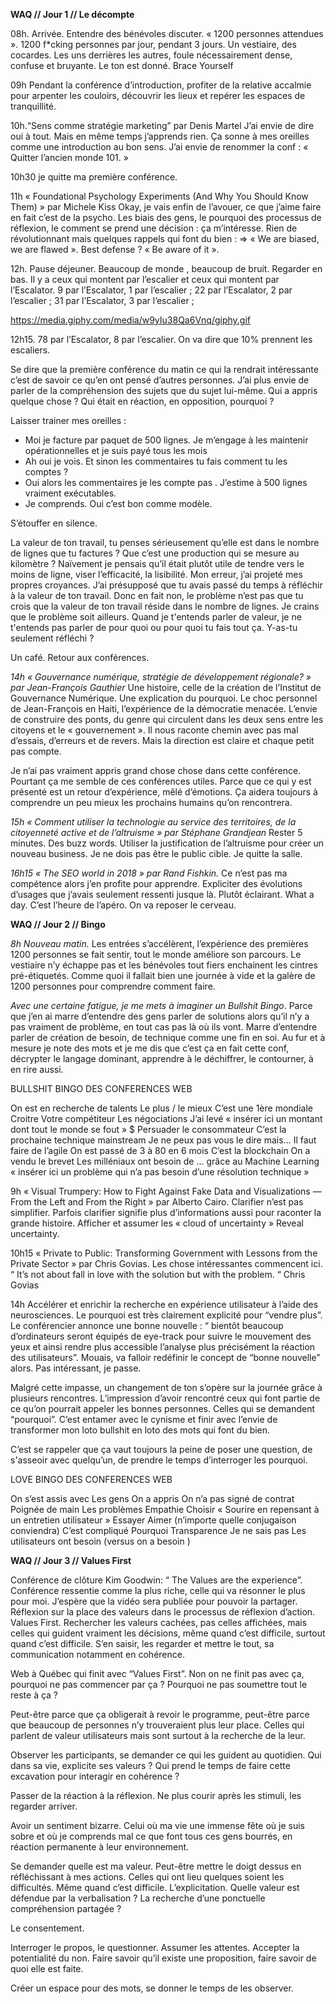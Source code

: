 
**WAQ // Jour 1 // Le décompte**

08h. Arrivée. Entendre des bénévoles discuter. « 1200 personnes attendues ». 1200 f*cking personnes par jour, pendant 3 jours. Un vestiaire, des cocardes. Les uns derrières les autres, foule nécessairement dense, confuse et bruyante. Le ton est donné. Brace Yourself

09h Pendant la conférence d’introduction, profiter de la relative accalmie pour arpenter les couloirs, découvrir les lieux et repérer les espaces de tranquillité. 

10h.“Sens comme stratégie marketing” par Denis Martel
J’ai envie de dire oui à tout. Mais en même temps j’apprends rien. Ça sonne à mes oreilles comme une introduction au bon sens. J’ai envie de renommer la conf : « Quitter l’ancien monde 101. » 

10h30 je quitte ma première conférence.

11h « Foundational Psychology Experiments (And Why You Should Know Them) » par Michele Kiss
Okay, je vais enfin de l’avouer, ce que j’aime faire en fait c’est de la psycho. Les biais des gens, le pourquoi des processus de réflexion, le comment se prend une décision : ça m’intéresse. 
Rien de révolutionnant mais quelques rappels qui font du bien :
⇒ «  We are biased, we are flawed ». Best defense ? « Be aware of it ». 

12h. Pause déjeuner. Beaucoup de monde , beaucoup de bruit. Regarder en bas. 
Il y a ceux qui montent par l’escalier et ceux qui montent par l’Escalator. 
9 par l’Escalator, 1 par l’escalier ; 
22 par l’Escalator, 2 par l’escalier ;
31 par l’Escalator, 3 par l’escalier ;


https://media.giphy.com/media/w9yIu38Qa6Vnq/giphy.gif

12h15.
78 par l’Escalator, 8 par l’escalier. 
On va dire que 10% prennent les escaliers. 

Se dire que la première conférence du matin ce qui la rendrait intéressante c’est de savoir ce qu’en ont pensé d’autres personnes. J’ai plus envie de parler de la compréhension des sujets que du sujet lui-même. Qui a appris quelque chose ? Qui était en réaction, en opposition, pourquoi ? 

Laisser trainer mes oreilles : 

- Moi je facture par paquet de 500 lignes. Je m’engage à les maintenir opérationnelles et je suis payé tous les mois
- Ah oui je vois. Et sinon les commentaires tu fais comment tu les comptes ?
- Oui alors les commentaires je les compte pas . J’estime à 500 lignes vraiment exécutables. 
- Je comprends. Oui c’est bon comme modèle.

S’étouffer en silence. 

La valeur de ton travail, tu penses sérieusement qu’elle est dans le nombre de lignes que tu factures ? Que c’est une production qui se mesure au kilomètre ? Naïvement je pensais qu’il était plutôt utile de tendre vers le moins de ligne, viser l’efficacité, la lisibilité. 
Mon erreur, j’ai projeté mes propres croyances. J’ai présupposé que tu avais passé du temps à réfléchir à la valeur de ton travail. Donc en fait non, le problème n’est pas que tu crois que la valeur de ton travail réside dans le nombre de lignes.  Je crains que le problème soit ailleurs. Quand je t'entends parler de valeur, je ne t'entends pas parler de pour quoi ou pour quoi tu fais tout ça. Y-as-tu seulement réfléchi ? 

Un café. Retour aux conférences. 

*14h « Gouvernance numérique, stratégie de développement régionale? » par Jean-François Gauthier*
Une histoire, celle de la création de l’Institut de Gouvernance Numérique. Une explication du pourquoi. Le choc personnel de Jean-François en Haiti, l’expérience de la démocratie menacée. L’envie de construire des ponts, du genre qui circulent dans les deux sens entre les citoyens et le « gouvernement ». Il nous raconte chemin avec pas mal d’essais, d’erreurs et de revers. Mais la direction est claire et chaque petit pas compte. 

Je n’ai pas vraiment appris grand chose chose dans cette conférence. Pourtant ça me semble de ces conférences utiles. Parce que ce qui y est présenté est un retour d’expérience, mêlé d’émotions. Ça aidera toujours à comprendre un peu mieux les prochains humains qu’on rencontrera. 


*15h  « Comment utiliser la technologie au service des territoires, de la citoyenneté active et de l’altruisme » par Stéphane Grandjean*
Rester 5 minutes. Des buzz words. Utiliser la justification de l’altruisme pour créer un nouveau business. Je ne dois pas être le public cible. Je quitte la salle. 


*16h15 « The SEO world in 2018 » par Rand Fishkin.* 
Ce n’est pas ma compétence alors j’en profite pour apprendre. Expliciter des évolutions d’usages que j’avais seulement ressenti jusque là. Plutôt éclairant. 
What a day. C’est l’heure de l’apéro. On va reposer le cerveau. 



**WAQ // Jour 2 // Bingo**

*8h Nouveau matin.* Les entrées s’accélèrent, l’expérience des premières 1200 personnes se fait sentir, tout le monde améliore son parcours. Le vestiaire n’y échappe pas et les bénévoles tout fiers enchainent les cintres pré-étiquetés. Comme quoi il fallait bien une journée à vide et la galère de 1200 personnes pour comprendre comment faire. 



*Avec une certaine fatigue, je me mets à imaginer un Bullshit Bingo*. Parce que j’en ai marre d’entendre des gens parler de solutions alors qu’il n’y a pas vraiment de problème, en tout cas pas là où ils vont. Marre d’entendre parler de création de besoin, de technique comme une fin en soi. Au fur et à mesure je note des mots et je me dis que c’est ça en fait cette conf, décrypter le langage dominant, apprendre à le déchiffrer, le contourner, à en rire aussi. 

BULLSHIT BINGO DES CONFERENCES WEB


On est en recherche de talents
Le plus / le mieux
C’est une 1ère mondiale
Croitre
Votre compétiteur
Les négociations
J’ai levé « insérer ici un montant dont tout le monde se fout » $
Persuader le consommateur
C’est la prochaine technique mainstream
Je ne peux pas vous le dire mais…
Il faut faire de l’agile
On est passé de 3 à 80 en 6 mois
C’est la blockchain
On a vendu le brevet
Les milléniaux ont besoin de …
grâce au Machine Learning « insérer ici un problème qui n’a pas besoin d’une résolution technique »


9h « Visual Trumpery: How to Fight Against Fake Data and Visualizations — From the Left and From the Right » par Alberto Cairo. Clarifier n’est pas simplifier. Parfois clarifier signifie plus d’informations aussi pour raconter la grande histoire.  Afficher et assumer les « cloud of uncertainty »  Reveal uncertainty.


10h15 « Private to Public: Transforming Government with Lessons from the Private Sector » par Chris Govias. Les chose intéressantes commencent ici. “ It’s not about fall in love with the solution but with the problem. “ Chris Govias 

14h Accélérer et enrichir la recherche en expérience utilisateur à l’aide des neurosciences. Le pourquoi est très clairement explicité pour “vendre plus”. Le conférencier annonce une bonne nouvelle : “ bientôt beaucoup d’ordinateurs seront équipés de eye-track pour suivre le mouvement des yeux et ainsi rendre plus accessible l’analyse plus précisément la réaction des utilisateurs”. Mouais, va falloir redéfinir le concept de “bonne nouvelle” alors. Pas intéressant, je passe. 

Malgré cette impasse, un changement de ton s’opère sur la journée grâce à plusieurs rencontres. L’impression d’avoir rencontré ceux qui font partie de ce qu’on pourrait appeler les bonnes personnes. Celles qui se demandent “pourquoi”. C’est entamer avec le cynisme et finir avec l’envie de transformer mon loto bullshit en loto des mots qui font du bien. 

C’est se rappeler que ça vaut toujours la peine de poser une question, de s'asseoir avec quelqu’un, de prendre le temps d’interroger les pourquoi. 

LOVE BINGO DES CONFERENCES WEB


On s’est assis avec
Les gens
On a appris
On n’a pas signé de contrat
Poignée de main
Les problèmes
Empathie
Choisir 
« Sourire en repensant à un entretien utilisateur »
Essayer
Aimer (n’importe quelle conjugaison conviendra)
C’est compliqué
Pourquoi
Transparence
Je ne sais pas
Les utilisateurs ont besoin  (versus on a besoin  )


**WAQ // Jour 3 // Values First**


Conférence de clôture Kim Goodwin: “ The Values are the experience”. 
Conférence ressentie comme la plus riche, celle qui va résonner le plus pour moi. J’espère que la vidéo sera publiée pour pouvoir la partager. Réflexion sur la place des valeurs dans le processus de réflexion d’action. 
Values First. 
Rechercher les valeurs cachées, pas celles affichées, mais celles qui guident vraiment les décisions, même quand c’est difficile, surtout quand c’est difficile. 
S’en saisir, les regarder et mettre le tout, sa communication notamment en cohérence.

Web à Québec qui finit avec “Values First”. Non on ne finit pas avec ça,  pourquoi ne pas commencer par ça ? Pourquoi ne pas soumettre tout le reste à ça ? 

Peut-être parce que ça obligerait à revoir le programme, peut-être parce que beaucoup de personnes n’y trouveraient plus leur place. Celles qui parlent de valeur utilisateurs mais sont surtout à la recherche de la leur. 

Observer les participants, se demander ce qui les guident au quotidien. Qui dans sa vie, explicite ses valeurs ? Qui prend le temps de faire cette excavation pour interagir en cohérence ? 

Passer de la réaction à la réflexion. Ne plus courir après les stimuli, les regarder arriver.

Avoir un sentiment bizarre. Celui où ma vie une immense fête où je suis sobre et où je comprends mal ce que font tous ces gens bourrés, en réaction permanente à leur environnement. 

Se demander quelle est ma valeur. Peut-être mettre le doigt dessus en réfléchissant à mes actions. Celles qui ont lieu quelques soient les difficultés. Même quand c’est difficile. L’explicitation. Quelle valeur est défendue par la verbalisation ? La recherche d’une ponctuelle compréhension partagée ? 

Le consentement. 

Interroger le propos, le questionner. Assumer les attentes. Accepter la potentialité du non. Faire savoir qu’il existe une proposition, faire savoir de quoi elle est faite. 

Créer un espace pour des mots, se donner le temps de les observer. 





